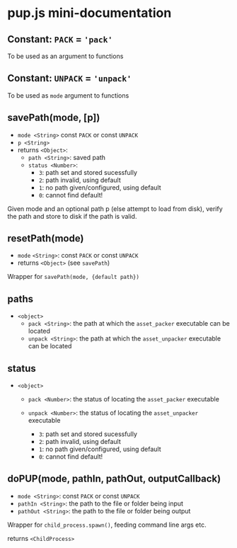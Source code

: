 # pup.js mini-documentation

## Constant: `PACK` = `'pack'`  
To be used as an argument to functions

## Constant: `UNPACK` = `'unpack'`  
To be used as `mode` argument to functions

## savePath(mode, [p])
- `mode <String>` const `PACK` or const `UNPACK`  
- `p <String>`
- returns `<Object>`:
  - `path <String>`: saved path  
  - `status <Number>`:
    - `3`: path set and stored sucessfully  
    - `2`: path invalid, using default
    - `1`: no path given/configured, using default
    - `0`: cannot find default!

Given mode and an optional path p (else attempt to load from disk), verify the path and store to disk if the path is valid.



## resetPath(mode)
- `mode` `<String>`: const `PACK` or const `UNPACK`  
- returns `<Object>` (see `savePath`)  

Wrapper for `savePath(mode, {default path})`



## paths
- `<object>`
  - `pack <String>`: the path at which the `asset_packer` executable can be located  
  - `unpack <String>`: the path at which the `asset_unpacker` executable can be located

## status
- `<object>`
  - `pack <Number>`: the status of locating the `asset_packer` executable  
  - `unpack <Number>`: the status of locating the `asset_unpacker` executable

    - `3`: path set and stored sucessfully
    - `2`: path invalid, using default
    - `1`: no path given/configured, using default
    - `0`: cannot find default!


## doPUP(mode, pathIn, pathOut, outputCallback)
- `mode <String>`: const `PACK` or const `UNPACK`  
- `pathIn <String>`: the path to the file or folder being input  
- `pathOut <String>`: the path to the file or folder being output

Wrapper for `child_process.spawn()`, feeding command line args etc.

returns `<ChildProcess>`